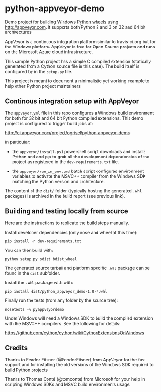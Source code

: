 python-appveyor-demo
====================

Demo project for building Windows [Python wheels](http://pythonwheels.com/)
using http://appveyor.com. It supports both Python 2 and 3 on 32 and 64 bit
architectures.

AppVeyor is a continuous integration platform similar to travis-ci.org but for
the Windows platform. AppVeyor is free for Open Source projects and runs on the
Microsoft Azure cloud infrastructure.

This sample Python project has a simple C compiled extension (statically
generated from a Cython source file in this case). The build itself is
configured by in the `setup.py` file.

This project is meant to document a minimalistic yet working example to help
other Python project maintainers.


Continous integration setup with AppVeyor
-----------------------------------------

The `appveyor.yml` file in this repo configures a Windows build environment for
both for 32 bit and 64 bit Python compiled extensions. This demo project is
configured to trigger build jobs at:

  http://ci.appveyor.com/project/ogrisel/python-appveyor-demo

In particular:

  - the `appveyor/install.ps1` powershell script downloads and
    installs Python and and pip to grab all the development dependencies of the
    project as registered in the `dev-requirements.txt` file.

  - the `appveyor/run_in_env.cmd` batch script configures environment variables
    to activate the MSVC++ compiler from the Windows SDK matching the Python
    version and architecture.

The content of the `dist/` folder (typically hosting the generated `.whl`
packages) is archived in the build report (see previous link).


Building and testing locally from source
----------------------------------------

Here are the instructions to replicate the build steps manually.

Install developer dependencies (only nose and wheel at this time):

    pip install -r dev-requirements.txt

You can then build with:

    python setup.py sdist bdist_wheel

The generated source tarball and platform specific `.whl` package can be found
in the `dist` subfolder.

Install the `.whl` package with with:

    pip install dist/python_appveyor_demo-1.0-*.whl

Finally run the tests (from any folder by the source tree):

    nosetests -v pyappveyordemo

Under Windows will need a Windows SDK to build the compiled
extension with the MSVC++ compilers. See the following for details:

  https://github.com/cython/cython/wiki/CythonExtensionsOnWindows


Credits
-------

Thanks to Feodor Fitsner (@FeodorFitsner) from AppVeyor for the fast support
and for installing the old versions of the Windows SDK required to build
Python projects.

Thanks to Thomas Conté (@tomconte) from Microsoft for your help in scripting
Windows SDKs and MSVC build environments usage.
